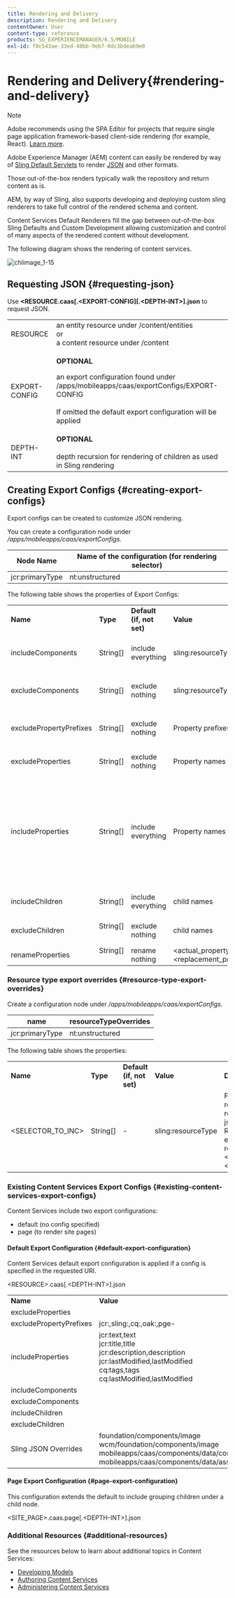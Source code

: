 ```yaml
---
title: Rendering and Delivery
description: Rendering and Delivery
contentOwner: User
content-type: reference
products: SG_EXPERIENCEMANAGER/6.5/MOBILE
exl-id: f0c543ae-33ed-40bb-9eb7-0dc3bdea69e0
---
```

# Rendering and Delivery{#rendering-and-delivery}

>[!NOTE]
>
>Adobe recommends using the SPA Editor for projects that require single page application framework-based client-side rendering (for example, React). [Learn more](/help/sites-developing/spa-overview.md).

Adobe Experience Manager (AEM) content can easily be rendered by way of [Sling Default Servlets](https://sling.apache.org/documentation/bundles/rendering-content-default-get-servlets.html) to render [JSON](https://sling.apache.org/documentation/bundles/rendering-content-default-get-servlets.html#default-json-rendering) and other formats.

Those out-of-the-box renders typically walk the repository and return content as is.

AEM, by way of Sling, also supports developing and deploying custom sling renderers to take full control of the rendered schema and content.

Content Services Default Renderers fill the gap between out-of-the-box Sling Defaults and Custom Development allowing customization and control of many aspects of the rendered content without development.

The following diagram shows the rendering of content services.

![chlimage_1-15](assets/chlimage_1-15.png)

## Requesting JSON {#requesting-json}

Use **<RESOURCE.caas[.<EXPORT-CONFIG][.&lt;DEPTH-INT&gt;].json** to request JSON.

<table>
 <tbody>
  <tr>
   <td>RESOURCE</td>
   <td>an entity resource under /content/entities<br /> or <br /> a content resource under /content</td>
  </tr>
  <tr>
   <td>EXPORT-CONFIG</td>
   <td><p><strong>OPTIONAL</strong><br /> </p> <p>an export configuration found under /apps/mobileapps/caas/exportConfigs/EXPORT-CONFIG<br /> <br /> If omitted the default export configuration will be applied </p> </td>
  </tr>
  <tr>
   <td>DEPTH-INT</td>
   <td><strong>OPTIONAL</strong><br /> <br /> depth recursion for rendering of children as used in Sling rendering</td>
  </tr>
 </tbody>
</table>

## Creating Export Configs {#creating-export-configs}

Export configs can be created to customize JSON rendering.

You can create a configuration node under */apps/mobileapps/caas/exportConfigs.*

| Node Name |Name of the configuration (for rendering selector) |
|---|---|
| jcr:primaryType |nt:unstructured |

The following table shows the properties of Export Configs:

<table>
 <tbody>
  <tr>
   <td><strong>Name</strong></td>
   <td><strong>Type</strong></td>
   <td><strong>Default (if, not set)</strong></td>
   <td><strong>Value</strong></td>
   <td><strong>Description</strong></td>
  </tr>
  <tr>
   <td>includeComponents</td>
   <td>String[]</td>
   <td>include everything</td>
   <td>sling:resourceType</td>
   <td>exclude details for nodes with specified sling:resourceType from JSON export</td>
  </tr>
  <tr>
   <td>excludeComponents</td>
   <td>String[]</td>
   <td>exclude nothing</td>
   <td>sling:resourceType</td>
   <td>include details only for nodes with specified sling:resourceType from JSON export</td>
  </tr>
  <tr>
   <td>excludePropertyPrefixes</td>
   <td>String[]</td>
   <td>exclude nothing</td>
   <td>Property prefixes</td>
   <td>exclude properties that start with specified prefixes from JSON export</td>
  </tr>
  <tr>
   <td>excludeProperties</td>
   <td>String[]</td>
   <td>exclude nothing</td>
   <td>Property names</td>
   <td>exclude specified properties from JSON export</td>
  </tr>
  <tr>
   <td>includeProperties</td>
   <td>String[]</td>
   <td>include everything</td>
   <td>Property names</td>
   <td><p>if excludePropertyPrefixes set<br /> this includes specified properties despite matching the prefix being excluded,</p> <p>else (exclude properties ignored) only include these properties</p> </td>
  </tr>
  <tr>
   <td>includeChildren</td>
   <td>String[]</td>
   <td>include everything</td>
   <td>child names</td>
   <td>exclude specified children from JSON export</td>
  </tr>
  <tr>
   <td>excludeChildren</td>
   <td>String[]<br /> <br /> </td>
   <td>exclude nothing</td>
   <td>child names</td>
   <td>include only specified children from JSON export, exclude other</td>
  </tr>
  <tr>
   <td>renameProperties</td>
   <td>String[]<br /> <br /> </td>
   <td>rename nothing</td>
   <td>&lt;actual_property_name&gt;,&lt;replacement_property_name&gt;</td>
   <td>rename properties using replacements</td>
  </tr>
 </tbody>
</table>

### Resource type export overrides {#resource-type-export-overrides}

Create a configuration node under */apps/mobileapps/caas/exportConfigs.*

| name |resourceTypeOverrides |
|---|---|
| jcr:primaryType |nt:unstructured |

The following table shows the properties:

<table>
 <tbody>
  <tr>
   <td><strong>Name</strong></td>
   <td><strong>Type</strong></td>
   <td><strong>Default (if, not set)</strong></td>
   <td><strong>Value</strong></td>
   <td><strong>Description</strong></td>
  </tr>
  <tr>
   <td>&lt;SELECTOR_TO_INC&gt;</td>
   <td>String[] </td>
   <td>-</td>
   <td>sling:resourceType</td>
   <td>For the following sling resource types, don't return the default CaaS json export.<br /> Return a customer json export by rendering the resource as;<br /> &lt;RESOURCE&gt;.&lt;SELECTOR_TO_INC&gt;.json </td>
  </tr>
 </tbody>
</table>

### Existing Content Services Export Configs {#existing-content-services-export-configs}

Content Services include two export configurations:

* default (no config specified)
* page (to render site pages)

#### Default Export Configuration {#default-export-configuration}

Content Services default export configuration is applied if a config is specified in the requested URI.

&lt;RESOURCE&gt;.caas[.&lt;DEPTH-INT&gt;].json

<table>
 <tbody>
  <tr>
   <td><strong>Name</strong></td>
   <td><strong>Value</strong></td>
  </tr>
  <tr>
   <td>excludeProperties</td>
   <td> </td>
  </tr>
  <tr>
   <td>excludePropertyPrefixes</td>
   <td>jcr:,sling:,cq:,oak:,pge-</td>
  </tr>
  <tr>
   <td>includeProperties</td>
   <td>jcr:text,text<br /> jcr:title,title<br /> jcr:description,description<br /> jcr:lastModified,lastModified<br /> cq:tags,tags<br /> cq:lastModified,lastModified</td>
  </tr>
  <tr>
   <td>includeComponents</td>
   <td> </td>
  </tr>
  <tr>
   <td>excludeComponents</td>
   <td> </td>
  </tr>
  <tr>
   <td>includeChildren</td>
   <td> </td>
  </tr>
  <tr>
   <td>excludeChildren</td>
   <td> </td>
  </tr>
  <tr>
   <td>Sling JSON Overrides</td>
   <td>foundation/components/image<br /> wcm/foundation/components/image<br /> mobileapps/caas/components/data/contentReference<br /> mobileapps/caas/components/data/assetlist</td>
  </tr>
 </tbody>
</table>

#### Page Export Configuration {#page-export-configuration}

This configuration extends the default to include grouping children under a child node.

&lt;SITE_PAGE&gt;.caas.page[.&lt;DEPTH-INT&gt;].json

### Additional Resources {#additional-resources}

See the resources below to learn about additional topics in Content Services:

* [Developing Models](/help/mobile/administer-mobile-apps.md)
* [Authoring Content Services](/help/mobile/develop-content-as-a-service.md)
* [Administering Content Services](/help/mobile/developing-content-services.md)

